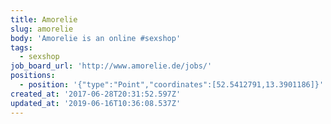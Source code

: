 ```yaml
---
title: Amorelie
slug: amorelie
body: 'Amorelie is an online #sexshop'
tags:
  - sexshop
job_board_url: 'http://www.amorelie.de/jobs/'
positions:
  - position: '{"type":"Point","coordinates":[52.5412791,13.3901186]}'
created_at: '2017-06-28T20:31:52.597Z'
updated_at: '2019-06-16T10:36:08.537Z'
---
```


